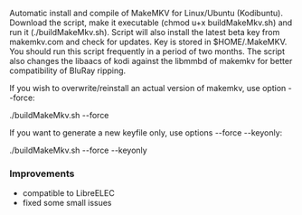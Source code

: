Automatic install and compile of MakeMKV for Linux/Ubuntu (Kodibuntu). Download the script,
make it executable (chmod u+x buildMakeMkv.sh) and run it (./buildMakeMkv.sh). Script will 
also install the latest beta key from makemkv.com and check for updates. Key is stored in 
$HOME/.MakeMKV. You should run this script frequently in a period of two months. The script 
also changes the libaacs of kodi against the libmmbd of makemkv for better compatibility 
of BluRay ripping.

If you wish to overwrite/reinstall an actual version of makemkv, use option --force:

./buildMakeMkv.sh --force

If you want to generate a new keyfile only, use options --force --keyonly:

./buildMakeMkv.sh --force --keyonly

### Improvements

* compatible to LibreELEC
* fixed some small issues
